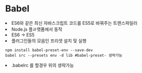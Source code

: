 # Babel

<li> ES6와 같은 최신 자바스크립트 코드를 ES5로 바꿔주는 트랜스파일러
<li> Node.js 플ㄹ랫폼에서 동작
<li> ES6 -> ES5
<li> 플러그인들의 모음인 프리셋 설치 및 실행


```
npm install babel-preset-env --save-dev
babel src --presets env -d lib #babel-preset- 생략가능
```

<li> .babelrc 를 할경우 위의 생략가능

```javascript

```